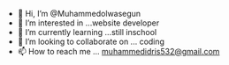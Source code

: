 - 👋 Hi, I’m @Muhammedolwasegun
- 👀 I’m interested in ...website developer
- 🌱 I’m currently learning ...still inschool
- 💞️ I’m looking to collaborate on ... coding
- 📫 How to reach me ... muhammedidris532@gmail.com

<!---
Muhammedolwasegun/Muhammedolwasegun is a ✨ special ✨ repository because its `README.md` (this file) appears on your GitHub profile.
You can click the Preview link to take a look at your changes.
--->
